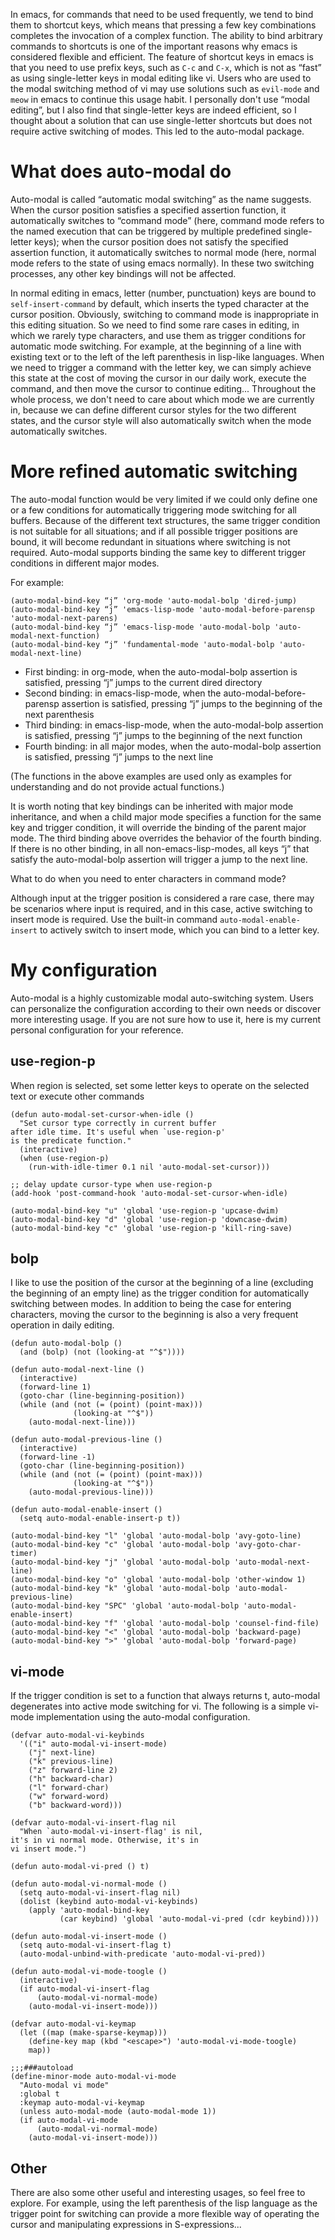 In emacs, for commands that need to be used frequently, we tend to bind them to shortcut keys, which means that pressing a few key combinations completes the invocation of a complex function. The ability to bind arbitrary commands to shortcuts is one of the important reasons why emacs is considered flexible and efficient. The feature of shortcut keys in emacs is that you need to use prefix keys, such as `C-c` and `C-x`, which is not as “fast” as using single-letter keys in modal editing like vi. Users who are used to the modal switching method of vi may use solutions such as `evil-mode` and `meow` in emacs to continue this usage habit. I personally don't use “modal editing”, but I also find that single-letter keys are indeed efficient, so I thought about a solution that can use single-letter shortcuts but does not require active switching of modes. This led to the auto-modal package.

# What does auto-modal do

Auto-modal is called “automatic modal switching” as the name suggests. When the cursor position satisfies a specified assertion function, it automatically switches to “command mode” (here, command mode refers to the named execution that can be triggered by multiple predefined single-letter keys); when the cursor position does not satisfy the specified assertion function, it automatically switches to normal mode (here, normal mode refers to the state of using emacs normally). In these two switching processes, any other key bindings will not be affected.

In normal editing in emacs, letter (number, punctuation) keys are bound to `self-insert-command` by default, which inserts the typed character at the cursor position. Obviously, switching to command mode is inappropriate in this editing situation. So we need to find some rare cases in editing, in which we rarely type characters, and use them as trigger conditions for automatic mode switching. For example, at the beginning of a line with existing text or to the left of the left parenthesis in lisp-like languages. When we need to trigger a command with the letter key, we can simply achieve this state at the cost of moving the cursor in our daily work, execute the command, and then move the cursor to continue editing... Throughout the whole process, we don't need to care about which mode we are currently in, because we can define different cursor styles for the two different states, and the cursor style will also automatically switch when the mode automatically switches.

# More refined automatic switching

The auto-modal function would be very limited if we could only define one or a few conditions for automatically triggering mode switching for all buffers. Because of the different text structures, the same trigger condition is not suitable for all situations; and if all possible trigger positions are bound, it will become redundant in situations where switching is not required. Auto-modal supports binding the same key to different trigger conditions in different major modes.

For example:

```emacs-lisp
(auto-modal-bind-key “j” 'org-mode 'auto-modal-bolp 'dired-jump)
(auto-modal-bind-key “j” 'emacs-lisp-mode 'auto-modal-before-parensp 'auto-modal-next-parens)
(auto-modal-bind-key “j” 'emacs-lisp-mode 'auto-modal-bolp 'auto-modal-next-function)
(auto-modal-bind-key “j” 'fundamental-mode 'auto-modal-bolp 'auto-modal-next-line)
```

- First binding: in org-mode, when the auto-modal-bolp assertion is satisfied, pressing “j” jumps to the current dired directory
- Second binding: in emacs-lisp-mode, when the auto-modal-before-parensp assertion is satisfied, pressing “j” jumps to the beginning of the next parenthesis
- Third binding: in emacs-lisp-mode, when the auto-modal-bolp assertion is satisfied, pressing “j” jumps to the beginning of the next function
- Fourth binding: in all major modes, when the auto-modal-bolp assertion is satisfied, pressing “j” jumps to the next line

(The functions in the above examples are used only as examples for understanding and do not provide actual functions.)

It is worth noting that key bindings can be inherited with major mode inheritance, and when a child major mode specifies a function for the same key and trigger condition, it will override the binding of the parent major mode. The third binding above overrides the behavior of the fourth binding. If there is no other binding, in all non-emacs-lisp-modes, all keys “j” that satisfy the auto-modal-bolp assertion will trigger a jump to the next line.

What to do when you need to enter characters in command mode?

Although input at the trigger position is considered a rare case, there may be scenarios where input is required, and in this case, active switching to insert mode is required. Use the built-in command `auto-modal-enable-insert` to actively switch to insert mode, which you can bind to a letter key.

# My configuration
Auto-modal is a highly customizable modal auto-switching system. Users can personalize the configuration according to their own needs or discover more interesting usage. If you are not sure how to use it, here is my current personal configuration for your reference.

## use-region-p
When region is selected, set some letter keys to operate on the selected text or execute other commands

```emacs-lisp
(defun auto-modal-set-cursor-when-idle ()
  "Set cursor type correctly in current buffer
after idle time. It's useful when `use-region-p'
is the predicate function."
  (interactive)
  (when (use-region-p)
    (run-with-idle-timer 0.1 nil 'auto-modal-set-cursor)))

;; delay update cursor-type when use-region-p
(add-hook 'post-command-hook 'auto-modal-set-cursor-when-idle)

(auto-modal-bind-key "u" 'global 'use-region-p 'upcase-dwim)
(auto-modal-bind-key "d" 'global 'use-region-p 'downcase-dwim)
(auto-modal-bind-key "c" 'global 'use-region-p 'kill-ring-save)
```

## bolp
I like to use the position of the cursor at the beginning of a line (excluding the beginning of an empty line) as the trigger condition for automatically switching between modes. In addition to being the case for entering characters, moving the cursor to the beginning is also a very frequent operation in daily editing.

```emacs-lisp
(defun auto-modal-bolp ()
  (and (bolp) (not (looking-at "^$"))))

(defun auto-modal-next-line ()
  (interactive)
  (forward-line 1)
  (goto-char (line-beginning-position))
  (while (and (not (= (point) (point-max)))
              (looking-at "^$"))
    (auto-modal-next-line)))

(defun auto-modal-previous-line ()
  (interactive)
  (forward-line -1)
  (goto-char (line-beginning-position))
  (while (and (not (= (point) (point-max)))
              (looking-at "^$"))
    (auto-modal-previous-line)))

(defun auto-modal-enable-insert ()
  (setq auto-modal-enable-insert-p t))

(auto-modal-bind-key "l" 'global 'auto-modal-bolp 'avy-goto-line)
(auto-modal-bind-key "c" 'global 'auto-modal-bolp 'avy-goto-char-timer)
(auto-modal-bind-key "j" 'global 'auto-modal-bolp 'auto-modal-next-line)
(auto-modal-bind-key "o" 'global 'auto-modal-bolp 'other-window 1)
(auto-modal-bind-key "k" 'global 'auto-modal-bolp 'auto-modal-previous-line)
(auto-modal-bind-key "SPC" 'global 'auto-modal-bolp 'auto-modal-enable-insert)
(auto-modal-bind-key "f" 'global 'auto-modal-bolp 'counsel-find-file)
(auto-modal-bind-key "<" 'global 'auto-modal-bolp 'backward-page)
(auto-modal-bind-key ">" 'global 'auto-modal-bolp 'forward-page)
```

## vi-mode
If the trigger condition is set to a function that always returns t, auto-modal degenerates into active mode switching for vi. The following is a simple vi-mode implementation using the auto-modal configuration.

```emacs-lisp
(defvar auto-modal-vi-keybinds
  '(("i" auto-modal-vi-insert-mode)
    ("j" next-line)
    ("k" previous-line)
    ("z" forward-line 2)
    ("h" backward-char)
    ("l" forward-char)
    ("w" forward-word)
    ("b" backward-word)))

(defvar auto-modal-vi-insert-flag nil
  "When `auto-modal-vi-insert-flag' is nil,
it's in vi normal mode. Otherwise, it's in
vi insert mode.")

(defun auto-modal-vi-pred () t)

(defun auto-modal-vi-normal-mode ()
  (setq auto-modal-vi-insert-flag nil)
  (dolist (keybind auto-modal-vi-keybinds)
    (apply 'auto-modal-bind-key
           (car keybind) 'global 'auto-modal-vi-pred (cdr keybind))))

(defun auto-modal-vi-insert-mode ()
  (setq auto-modal-vi-insert-flag t)
  (auto-modal-unbind-with-predicate 'auto-modal-vi-pred))

(defun auto-modal-vi-mode-toogle ()
  (interactive)
  (if auto-modal-vi-insert-flag
      (auto-modal-vi-normal-mode)
    (auto-modal-vi-insert-mode)))

(defvar auto-modal-vi-keymap
  (let ((map (make-sparse-keymap)))
    (define-key map (kbd "<escape>") 'auto-modal-vi-mode-toogle)
    map))

;;;###autoload
(define-minor-mode auto-modal-vi-mode
  "Auto-modal vi mode"
  :global t
  :keymap auto-modal-vi-keymap
  (unless auto-modal-mode (auto-modal-mode 1))
  (if auto-modal-vi-mode
      (auto-modal-vi-normal-mode)
    (auto-modal-vi-insert-mode)))
```

## Other
There are also some other useful and interesting usages, so feel free to explore. For example, using the left parenthesis of the lisp language as the trigger point for switching can provide a more flexible way of operating the cursor and manipulating expressions in S-expressions...
